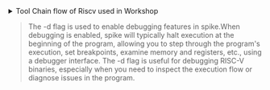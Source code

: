 <details>
 <summary>Tool Chain flow of Riscv used in Workshop</summary>
  ### 1) write a  c program and complice iot using gcc complier
    [c code](sum1toN.c)
     is executed using `gcc` complier 
    ```
    gcc is a complier that executes c program
    > gcc file_name.c
    will always generates executable file name  a.out
    >to change executable file name 
    ` gcc -o [exectable_name] [source_file.c] `
    >to complie multiple files
     ` gcc -o [exectable_name] sf1.c s2.c s3.c `
    > to see error in afile
    ` gcc -wall -o errorlog f.c `
  
    ```
<img width="329" alt="sum1ton" src="https://github.com/navi2311/risc-v-HDP/assets/134842758/3f115215-42a7-4c58-b2e7-88a119c48e78">

## convert c program into  get object files (.o files) usng riscv gcc complier . 
    These object files contain machine code specific to the RISC-V architecture.
  
`
riscv64-unknown-elf-gcc -o1 -mabi=lp64 -march=rv64i -o result_file.o file.c
`
`
riscv64-unknown-elf-gcc -ofast -mabi=lp64 -march=rv64i -o result_file.o file.c
`
## Understanding Machine Code by converting into assembly lanuage  using `objdump`
* Machine code is not human-readable, so understanding its behavior directly is challenging.
* objdump is a tool that disassembles object files, converting machine code into assembly language instructions.
* Using objdump, developers can examine the assembly code generated from their source code.
to see the dumped assembly file 
```
riscv64-unknown-elf-objdump -d result_file.o | less
```
## Simulating Execution with `Spike`
* spike is a RISC-V ISA simulator. It simulates the execution of RISC-V code on a virtual RISC-V processor.
* By running code through spike, developers can observe its execution behavior, including instruction execution, memory accesses, and register changes.
* It provides insights into how code behaves on RISC-V processors without needing real hardware.
```
spike pk obj.o

```
 > spike pk obj.o, Spike will simulate the execution of the binary obj.o as if it were running on a RISC-V processor with a minimal operating system environment provided by the proxy kernel. This allows you to observe the behavior of the binary and its interaction with the simulated environment without needing real hardware.



```
spike -d pk obj.o
```
</details>

> The -d flag is used to enable debugging features in spike.When debugging is enabled, spike will typically halt execution at the beginning of the program, allowing you to step through the program's execution, set breakpoints, examine memory and registers, etc., using a debugger interface.
The -d flag is useful for debugging RISC-V binaries, especially when you need to inspect the execution flow or diagnose issues in the program.

